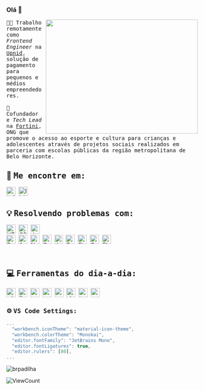 ### Olá 👋
<img align="right" width="400" height="300" src="https://cdn.dribbble.com/users/2145071/screenshots/4503713/dev.gif">

<samp>:man_technologist: Trabalho remotamente como _Frontend Engineer_ na [Upnid](https://upnid.com), solução de pagamento para pequenos e médios empreendedores. <br/><br/>
:blue_heart: Cofundador e _Tech Lead_ na [Fortini](https://fortini.org.br), ONG que promove o acesso ao esporte e cultura para crianças e adolescentes através de projetos sociais realizados em parceria com escolas públicas da região metropolitana de Belo Horizonte.</samp>


## :handshake: <samp>Me encontre em:</samp>
<a href="https://www.twitter.com/brunodesde1987" target="_blank"><img src="https://devicon.dev/devicon.git/icons/twitter/twitter-original.svg" alt="twitter" width="24" height="24"/></a>&nbsp;
<a href="https://www.linkedin.com/in/brunodesde1987" target="_blank"><img src="https://devicon.dev/devicon.git/icons/linkedin/linkedin-original.svg" alt="linkedin" width="24" height="24"/></a>
<br/>
<!--<a href="mailto:bruno@solutweb.com.br" target="_blank"><img src="https://cdn.svgporn.com/logos/google-gmail.svg" alt="react" width="16" height="12"/></a>-->

## :bulb: <samp>Resolvendo problemas com:</samp>
<img src="https://devicon.dev/devicon.git/icons/html5/html5-original-wordmark.svg" alt="HTML5" title="HTML5" width="24" height="24"/>&nbsp;
<img src="https://devicon.dev/devicon.git/icons/css3/css3-original-wordmark.svg" alt="CSS3" title="CSS3" width="24" height="24"/>&nbsp;
<img src="https://devicon.dev/devicon.git/icons/javascript/javascript-original.svg" alt="JavaScript" title="JavaScript" width="24" height="24"/>&nbsp;
<br/>
<img src="https://devicon.dev/devicon.git/icons/react/react-original.svg" alt="React" title="React" width="24" height="24"/>&nbsp;
<img src="https://cdn.svgporn.com/logos/angular-icon.svg" alt="Angular" title="Angular" width="23" height="24"/>&nbsp;
<img src="https://devicon.dev/devicon.git/icons/nodejs/nodejs-original.svg" alt="Node.js" title="Node.js" width="24" height="24"/>&nbsp;
<img src="https://cdn.svgporn.com/logos/cypress.svg" alt="Cypress" title="Cypress" width="24" height="24"/>&nbsp;
<img src="https://cdn.svgporn.com/logos/jest.svg" alt="Jest" title="Jest" width="22" height="24"/>&nbsp;
<img src="https://testing-library.com/img/octopus-32x32.png" alt="Testing Library" title="Testing Library" width="24" height="24"/>&nbsp;
<img src="https://cdn.svgporn.com/logos/firebase.svg" alt="Firebase" title="Firebase" width="24" height="24"/>&nbsp;
<img src="https://cdn.svgporn.com/logos/graphql.svg" alt="GraphQL" title="GraphQL" width="24" height="24"/>&nbsp;
<img src="https://cdn.svgporn.com/logos/elasticsearch.svg" alt="Elasticsearch" title="Elasticsearch" width="24" height="24"/>

<br/>

## :computer: <samp>Ferramentas do dia-a-dia:</samp>
<img src="https://cdn.svgporn.com/logos/microsoft-windows.svg" alt="windows" title="Windows 10 (Não me julgue rs)" width="24" height="24"/>&nbsp;
<img src="https://www.mozilla.org/media/img/favicons/firefox/browser/developer/favicon-196x196.b8d17dd1dda2.png" alt="firefox" title="Firefox Developer Edition" width="23" height="24"/>&nbsp;
<img src="https://cdn.svgporn.com/logos/visual-studio-code.svg" alt="vs code" title="VS Code" width="24" height="24"/>&nbsp;
<img src="https://cdn.svgporn.com/logos/prettier.svg" alt="prettier" title="Prettier" width="24" height="24"/>&nbsp;
<img src="https://cdn.svgporn.com/logos/yarn.svg" alt="yarn" title="Yarn" width="24" height="24"/>&nbsp;
<img src="https://cdn.svgporn.com/logos/slack-icon.svg" alt="slack" title="Slack" width="24" height="24"/>&nbsp;
<img src="https://cdn.svgporn.com/logos/todoist-icon.svg" alt="todoist" title="Todoist" width="24" height="24"/>&nbsp;
<img src="https://cdn.iconscout.com/icon/free/png-256/spotify-11-432546.png" title="Spotify" alt="spotify" width="24" height="24"/>&nbsp;
<br/>

### :gear: <samp>VS Code Settings:</samp>
```js
...
  "workbench.iconTheme": "material-icon-theme",
  "workbench.colorTheme": "Monokai",
  "editor.fontFamily": "JetBrains Mono",
  "editor.fontLigatures": true,
  "editor.rulers": [80],
...
```

<p>
  <img src="https://github-readme-stats.vercel.app/api?username=brunodesde1987&count_private=true&show_icons=true&hide=stars,contribs" alt="brpadilha" />
</p>

![ViewCount](https://views.whatilearened.today/views/github/brunodesde1987/brunodesde1987.svg)
